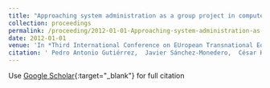 ```yaml
---
title: "Approaching system administration as a group project in computer engineering higher education"
collection: proceedings
permalink: /proceeding/2012-01-01-Approaching-system-administration-as-a-group-project-in-computer-engineering-higher-education
date: 2012-01-01
venue: 'In *Third International Conference on EUropean Transnational Education (ICEUTE&apos;12)*'
citation: ' Pedro Antonio Gutiérrez,  Javier Sánchez-Monedero,  César Hervás-Martínez,  Manuel Cruz-Ramírez,  Juan Carlos Fernández,  Francisco Fernandez-Navarro, &quot;Approaching system administration as a group project in computer engineering higher education.&quot; In *Third International Conference on EUropean Transnational Education (ICEUTE&amp;apos;12)*, Vol.189, 2012, Ostrava, Czech Republic, pp.331-340.'
---
```

Use [Google Scholar](https://scholar.google.com/scholar?q=Approaching+system+administration+as+a+group+project+in+computer+engineering+higher+education){:target="_blank"} for full citation